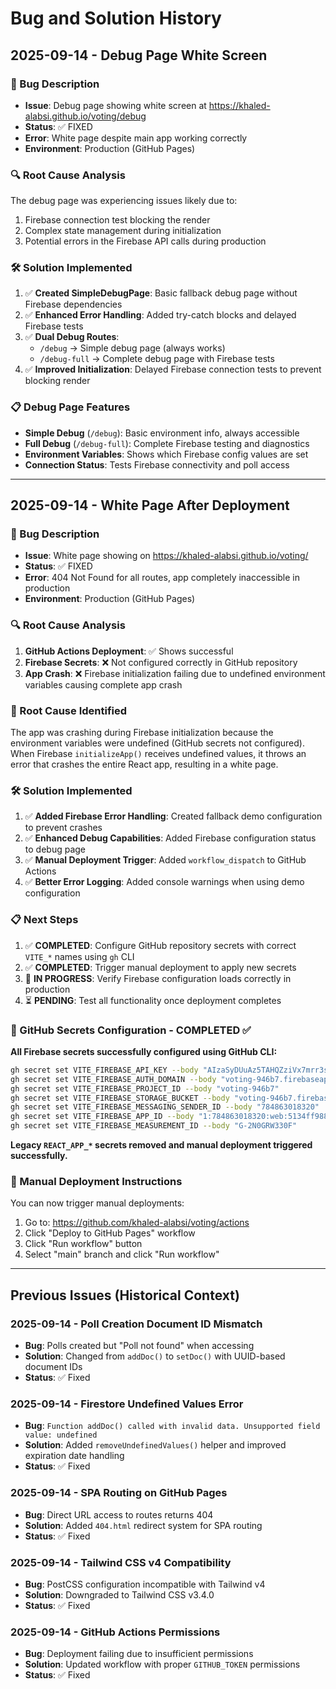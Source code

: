 # Bug and Solution History

## 2025-09-14 - Debug Page White Screen

### 🐛 Bug Description

- **Issue**: Debug page showing white screen at https://khaled-alabsi.github.io/voting/debug
- **Status**: ✅ FIXED
- **Error**: White page despite main app working correctly
- **Environment**: Production (GitHub Pages)

### 🔍 Root Cause Analysis

The debug page was experiencing issues likely due to:
1. Firebase connection test blocking the render
2. Complex state management during initialization  
3. Potential errors in the Firebase API calls during production

### 🛠️ Solution Implemented

1. ✅ **Created SimpleDebugPage**: Basic fallback debug page without Firebase dependencies
2. ✅ **Enhanced Error Handling**: Added try-catch blocks and delayed Firebase tests
3. ✅ **Dual Debug Routes**: 
   - `/debug` → Simple debug page (always works)
   - `/debug-full` → Complete debug page with Firebase tests
4. ✅ **Improved Initialization**: Delayed Firebase connection tests to prevent blocking render

### 📋 Debug Page Features

- **Simple Debug** (`/debug`): Basic environment info, always accessible
- **Full Debug** (`/debug-full`): Complete Firebase testing and diagnostics  
- **Environment Variables**: Shows which Firebase config values are set
- **Connection Status**: Tests Firebase connectivity and poll access

---

## 2025-09-14 - White Page After Deployment

### 🐛 Bug Description

- **Issue**: White page showing on https://khaled-alabsi.github.io/voting/
- **Status**: ✅ FIXED 
- **Error**: 404 Not Found for all routes, app completely inaccessible in production
- **Environment**: Production (GitHub Pages)

### 🔍 Root Cause Analysis

1. **GitHub Actions Deployment**: ✅ Shows successful
2. **Firebase Secrets**: ❌ Not configured correctly in GitHub repository  
3. **App Crash**: ❌ Firebase initialization failing due to undefined environment variables causing complete app crash

### 🚨 Root Cause Identified

The app was crashing during Firebase initialization because the environment variables were undefined (GitHub secrets not configured). When Firebase `initializeApp()` receives undefined values, it throws an error that crashes the entire React app, resulting in a white page.

### 🛠️ Solution Implemented

1. ✅ **Added Firebase Error Handling**: Created fallback demo configuration to prevent crashes
2. ✅ **Enhanced Debug Capabilities**: Added Firebase configuration status to debug page  
3. ✅ **Manual Deployment Trigger**: Added `workflow_dispatch` to GitHub Actions
4. ✅ **Better Error Logging**: Added console warnings when using demo configuration

### 📋 Next Steps

1. ✅ **COMPLETED**: Configure GitHub repository secrets with correct `VITE_*` names using `gh` CLI
2. ✅ **COMPLETED**: Trigger manual deployment to apply new secrets  
3. 🔄 **IN PROGRESS**: Verify Firebase configuration loads correctly in production
4. ⏳ **PENDING**: Test all functionality once deployment completes

### 🔧 GitHub Secrets Configuration - COMPLETED ✅

**All Firebase secrets successfully configured using GitHub CLI:**
```bash
gh secret set VITE_FIREBASE_API_KEY --body "AIzaSyDUuAz5TAHQZziVx7mrr3syIIEVNFAvPpQ"
gh secret set VITE_FIREBASE_AUTH_DOMAIN --body "voting-946b7.firebaseapp.com"
gh secret set VITE_FIREBASE_PROJECT_ID --body "voting-946b7"
gh secret set VITE_FIREBASE_STORAGE_BUCKET --body "voting-946b7.firebasestorage.app"
gh secret set VITE_FIREBASE_MESSAGING_SENDER_ID --body "784863018320"
gh secret set VITE_FIREBASE_APP_ID --body "1:784863018320:web:5134ff98839d6cd7620055"
gh secret set VITE_FIREBASE_MEASUREMENT_ID --body "G-2N0GRW330F"
```

**Legacy `REACT_APP_*` secrets removed and manual deployment triggered successfully.**

### 🔧 Manual Deployment Instructions

You can now trigger manual deployments:
1. Go to: https://github.com/khaled-alabsi/voting/actions
2. Click "Deploy to GitHub Pages" workflow
3. Click "Run workflow" button
4. Select "main" branch and click "Run workflow"

---

## Previous Issues (Historical Context)

### 2025-09-14 - Poll Creation Document ID Mismatch
- **Bug**: Polls created but "Poll not found" when accessing
- **Solution**: Changed from `addDoc()` to `setDoc()` with UUID-based document IDs
- **Status**: ✅ Fixed

### 2025-09-14 - Firestore Undefined Values Error
- **Bug**: `Function addDoc() called with invalid data. Unsupported field value: undefined`
- **Solution**: Added `removeUndefinedValues()` helper and improved expiration date handling
- **Status**: ✅ Fixed

### 2025-09-14 - SPA Routing on GitHub Pages
- **Bug**: Direct URL access to routes returns 404
- **Solution**: Added `404.html` redirect system for SPA routing
- **Status**: ✅ Fixed

### 2025-09-14 - Tailwind CSS v4 Compatibility
- **Bug**: PostCSS configuration incompatible with Tailwind v4
- **Solution**: Downgraded to Tailwind CSS v3.4.0
- **Status**: ✅ Fixed

### 2025-09-14 - GitHub Actions Permissions
- **Bug**: Deployment failing due to insufficient permissions
- **Solution**: Updated workflow with proper `GITHUB_TOKEN` permissions
- **Status**: ✅ Fixed